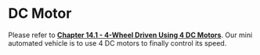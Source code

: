 # DC Motor

Please refer to [**Chapter 14.1 - 4-Wheel Driven Using 4 DC Motors**](../../Part5_MiniAutomatedVehicle/14_Assembling/01_4wheel_dcmotor_driven.md). Our mini automated vehicle is to use 4 DC motors to finally control its speed.
